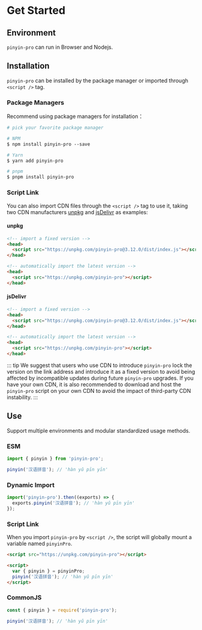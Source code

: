 # Get Started

## Environment

`pinyin-pro` can run in Browser and Nodejs.

## Installation

`pinyin-pro` can be installed by the package manager or imported through `<script />` tag.

### Package Managers

Recommend using package managers for installation：

```perl
# pick your favorite package manager

# NPM
$ npm install pinyin-pro --save

# Yarn
$ yarn add pinyin-pro

# pnpm
$ pnpm install pinyin-pro
```

### Script Link

You can also import CDN files through the `<script />` tag to use it, taking two CDN manufacturers [unpkg](https://unpkg.com) and [jsDelivr](https://jsdelivr.com) as examples:

#### unpkg

```html
<!-- import a fixed version -->
<head>
  <script src="https://unpkg.com/pinyin-pro@3.12.0/dist/index.js"></script>
</head>

<!-- automatically import the latest version -->
<head>
  <script src="https://unpkg.com/pinyin-pro"></script>
</head>
```

#### jsDelivr

```html
<!-- import a fixed version -->
<head>
  <script src="https://unpkg.com/pinyin-pro@3.12.0/dist/index.js"></script>
</head>

<!-- automatically import the latest version -->
<head>
  <script src="https://unpkg.com/pinyin-pro"></script>
</head>
```

::: tip
We suggest that users who use CDN to introduce `pinyin-pro` lock the version on the link address and introduce it as a fixed version to avoid being affected by incompatible updates during future `pinyin-pro` upgrades. If you have your own CDN, it is also recommended to download and host the `pinyin-pro` script on your own CDN to avoid the impact of third-party CDN instability.
:::

## Use

Support multiple environments and modular standardized usage methods.

### ESM

```js
import { pinyin } from 'pinyin-pro';

pinyin('汉语拼音'); // 'hàn yǔ pīn yīn'
```

### Dynamic Import

```js
import('pinyin-pro').then((exports) => {
  exports.pinyin('汉语拼音'); // 'hàn yǔ pīn yīn'
});
```

### Script Link

When you import `pinyin-pro` by `<script />`, the script will globally mount a variable named `pinyinPro`.

```html
<script src="https://unpkg.com/pinyin-pro"></script>

<script>
  var { pinyin } = pinyinPro;
  pinyin('汉语拼音'); // 'hàn yǔ pīn yīn'
</script>
```

### CommonJS

```js
const { pinyin } = require('pinyin-pro');

pinyin('汉语拼音'); // 'hàn yǔ pīn yīn'
```
